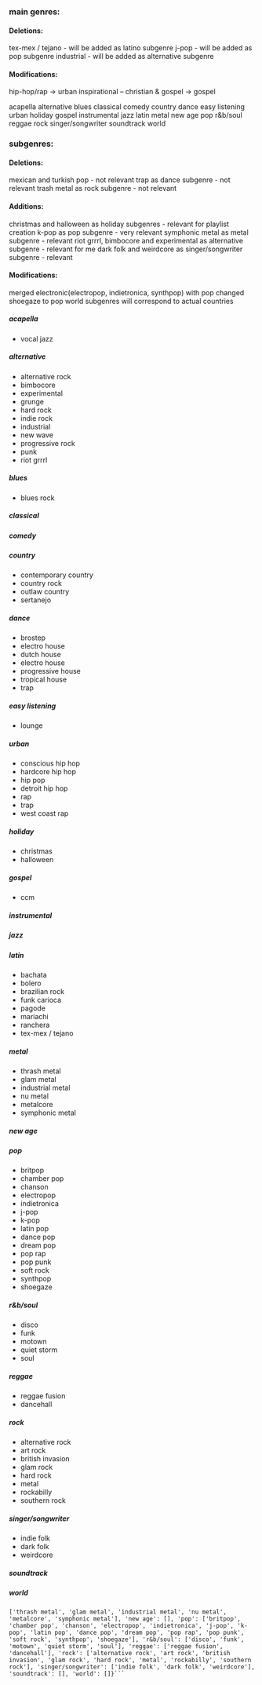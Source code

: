 ### main genres:
#### Deletions:
tex-mex / tejano - will be added as latino subgenre
j-pop - will be added as pop subgenre
industrial - will be added as alternative subgenre
#### Modifications:
hip-hop/rap -> urban
inspirational – christian & gospel -> gospel

acapella
alternative
blues
classical
comedy
country
dance
easy listening
urban
holiday
gospel
instrumental
jazz
latin
metal
new age
pop
r&b/soul
reggae
rock
singer/songwriter
soundtrack
world
### subgenres:
#### Deletions:
mexican and turkish pop - not relevant
trap as dance subgenre - not relevant
trash metal as rock subgenre - not relevant
#### Additions:
christmas and halloween as holiday subgenres - relevant for playlist creation
k-pop as pop subgenre - very relevant
symphonic metal as metal subgenre - relevant
riot grrrl, bimbocore and experimental as alternative subgenre - relevant for me
dark folk and weirdcore as singer/songwriter subgenre - relevant
#### Modifications:
merged electronic(electropop, indietronica, synthpop) with pop
changed shoegaze to pop
world subgenres will correspond to actual countries
##### acapella
- vocal jazz
##### alternative
- alternative rock
- bimbocore
- experimental
- grunge
- hard rock
- indie rock
- industrial
- new wave
- progressive rock
- punk
- riot grrrl
##### blues
- blues rock
##### classical
##### comedy
##### country
- contemporary country
- country rock
- outlaw country
- sertanejo
##### dance
- brostep
- electro house
- dutch house
- electro house
- progressive house
- tropical house
- trap
##### easy listening
- lounge
##### urban
- conscious hip hop
- hardcore hip hop
- hip pop
- detroit hip hop
- rap
- trap
- west coast rap
##### holiday
- christmas
- halloween
##### gospel
- ccm
##### instrumental
##### jazz
##### latin
- bachata
- bolero
- brazilian rock
- funk carioca
- pagode
- mariachi
- ranchera
- tex-mex / tejano
##### metal
- thrash metal
- glam metal
- industrial metal
- nu metal
- metalcore
- symphonic metal
##### new age
##### pop
- britpop
- chamber pop
- chanson
- electropop
- indietronica
- j-pop
- k-pop
- latin pop
- dance pop
- dream pop
- pop rap
- pop punk
- soft rock
- synthpop
- shoegaze
##### r&b/soul
- disco
- funk
- motown
- quiet storm
- soul
##### reggae
- reggae fusion
- dancehall
##### rock
- alternative rock
- art rock
- british invasion
- glam rock
- hard rock
- metal
- rockabilly
- southern rock
##### singer/songwriter
- indie folk
- dark folk
- weirdcore
##### soundtrack
##### world

```genres: {'acapella': ['vocal jazz'], 'alternative': ['alternative rock', 'bimbocore', 'experimental', 'grunge', 'hard rock', 'indie rock', 'industrial', 'new wave', 'progressive rock', 'punk', 'riot grrrl'], 'blues': ['blues rock'], 'classical': [], 'comedy': [], 'country': ['contemporary country', 'country rock', 'outlaw country', 'sertanejo'], 'dance': ['brostep', 'electro house', 'dutch house', 'electro house', 'progressive house', 'tropical house', 'trap'], 'easy listening': ['lounge'], 'urban': ['conscious hip hop', 'hardcore hip hop', 'hip pop', 'detroit hip hop', 'rap', 'trap', 'west coast rap'], 'holiday': ['christmas', 'halloween'], 'gospel': ['ccm'], 'instrumental': [], 'jazz': [], 'latin': ['bachata', 'bolero', 'brazilian rock', 'funk carioca', 'pagode', 'mariachi', 'ranchera', 'tex-mex / tejano'], 'metal': 
['thrash metal', 'glam metal', 'industrial metal', 'nu metal', 'metalcore', 'symphonic metal'], 'new age': [], 'pop': ['britpop', 'chamber pop', 'chanson', 'electropop', 'indietronica', 'j-pop', 'k-pop', 'latin pop', 'dance pop', 'dream pop', 'pop rap', 'pop punk', 'soft rock', 'synthpop', 'shoegaze'], 'r&b/soul': ['disco', 'funk', 'motown', 'quiet storm', 'soul'], 'reggae': ['reggae fusion', 'dancehall'], 'rock': ['alternative rock', 'art rock', 'british invasion', 'glam rock', 'hard rock', 'metal', 'rockabilly', 'southern rock'], 'singer/songwriter': ['indie folk', 'dark folk', 'weirdcore'], 'soundtrack': [], 'world': []}```